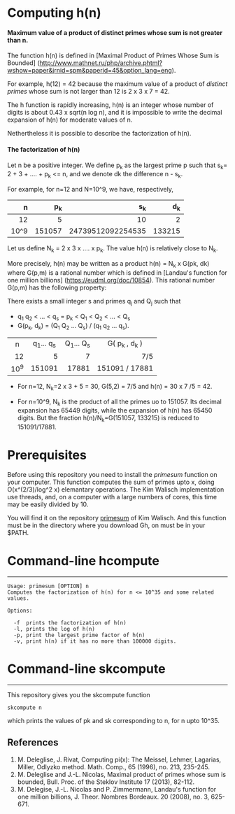 # Computing h(n)

#### Maximum value of a product of distinct primes whose sum is not greater than n.

The function h(n) is defined in 
[Maximal Product of Primes Whose Sum is Bounded]
(http://www.mathnet.ru/php/archive.phtml?wshow=paper&jrnid=spm&paperid=45&option_lang=eng).


For example, h(12) = 42 because  the maximum value of a product
of _distinct primes_ whose sum is not larger than 12 is  2 x 3 x 7 = 42.


The h function is rapidly increasing, h(n) is an integer whose
number of digits is about 0.43 x sqrt(n log n), and it is impossible
to write the decimal expansion of h(n) for moderate values of n.

Nethertheless it is possible to describe the factorization of h(n).

#### The factorization of h(n)

Let n be a positive integer. We define p<sub>k</sub> as
the largest prime p such that s<sub>k</sub>= 2 + 3 + .... + p<sub>k</sub> <= n,
and we denote dk  the difference n - s<sub>k</sub>.

For example, for n=12 and N=10^9, we have, respectively,

| n  | p<sub>k</sub> |  s<sub>k</sub>  | d<sub>k</sub> |
| ---------: | ---------: | ---------: | --------: |
| 12  | 5 | 10  | 2 |
| 10^9 | 151057  | 24739512092254535 | 133215 |

Let us define N<sub>k</sub> = 2 x 3 x .... x p<sub>k</sub>. The value h(n) is relatively
close to N<sub>k</sub>.

More precisely, h(n) may be written as a product h(n) = N<sub>k</sub> x G(pk, dk)
where  G(p,m) is a rational number which is defined in
[Landau's function for one million billions] (https://eudml.org/doc/10854).
This rational number  G(p,m)  has the following property:

There exists a small integer s and primes q<sub>j</sub> and Q<sub>j</sub> such that
- q<sub>1</sub> q<sub>2</sub> < ... < q<sub>s</sub> = p<sub>k</sub>
   < Q<sub>1</sub> < Q<sub>2</sub> < ... < Q<sub>s</sub>
- G(p<sub>k</sub>, d<sub>k</sub>) = (Q<sub>1</sub>  Q<sub>2</sub>  ...
  Q<sub>s</sub>) / (q<sub>1</sub>  q<sub>2</sub>  ...  q<sub>s</sub>).

<table>
<tr align="center">
    <td>n</td>
	<td>q<sub>1</sub>... q<sub>s</sub></td>
    <td>Q<sub>1</sub>... Q<sub>s</sub></td>
     <td>G( p<sub>k</sub> , d<sub>k</sub> )</td>
</tr>
<tr align="right">
<td> 12 </td>
<td> 5 </td>
<td> 7 </td>
<td> 7/5</td>
</tr>
<tr align="right">
<td>10<sup>9</sup></td>
<td>151091</td>
<td>17881 </td>
<td> 151091 / 17881</td>
</tr>
</table>

- For n=12, N<sub>k</sub>=2 x 3 + 5 = 30,  G(5,2) = 7/5 and h(n) = 30 x 7 /5 = 42.

- For n=10^9, N<sub>k</sub> is the product of all the primes uo to 151057. Its decimal
expansion has 65449 digits, while the expansion of h(n) has 65450 digits.
But the fraction h(n)/N<sub>k</sub>=G(151057, 133215) is reduced to 151091/17881.

# Prerequisites

Before using this repository you need to install the _primesum_
function on your computer. This function computes the sum of
primes upto x, doing  O(x^(2/3)/log^2 x) elemantary operations.
The Kim Walisch implementation use threads, and, on a computer
with a large numbers of cores, this time may be easily divided by 10.

You will find  it on the repository
[primesum](https://github.com/kimwalisch/primesum)
of Kim Walisch.
And this function must be in the directory where you download Gh, on
must be in your $PATH.

# Command-line  hcompute
-------------------------------
```
Usage: primesum [OPTION] n
Computes the factorization of h(n) for n <= 10^35 and some related values.

Options:

  -f  prints the factorization of h(n)
  -l, prints the log of h(n) 
  -p, print the largest prime factor of h(n)
  -v, print h(n) if it has no more than 100000 digits.
```

# Command-line skcompute
----------------------

This repository gives you the skcompute function

```
skcompute n
```
which prints the values of pk and sk corresponding to n, for n upto 10^35.

References
----------
1. M. Deleglise, J. Rivat, Computing pi(x): The Meissel, Lehmer, Lagarias, Miller, Odlyzko method. Math. Comp., 65 (1996), no. 213, 235-245.
2. M. Deleglise and J.-L. Nicolas, Maximal product of primes whose sum is bounded, Bull. Proc. of the Steklov Institute 17 (2013), 82-112.
3. M. Delegise, J.-L. Nicolas and P. Zimmermann,  Landau's function  for one million billions, J. Theor. Nombres Bordeaux. 20 (2008), no. 3, 625-671.
